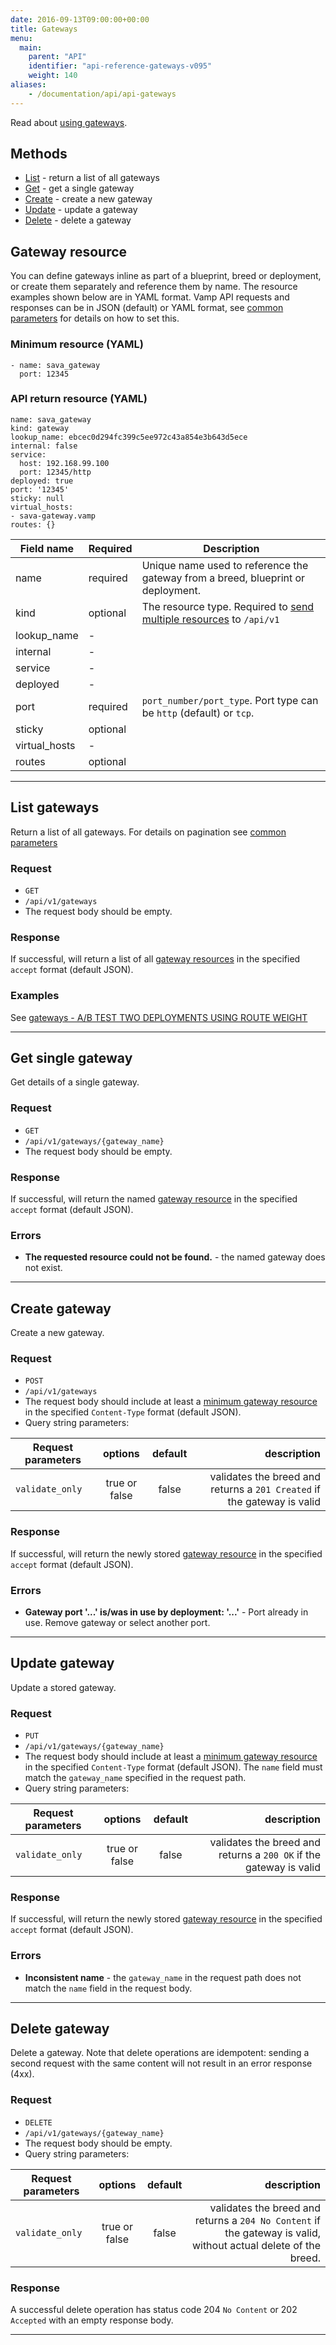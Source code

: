 ```yaml
---
date: 2016-09-13T09:00:00+00:00
title: Gateways
menu:
  main:
    parent: "API"
    identifier: "api-reference-gateways-v095"
    weight: 140
aliases:
    - /documentation/api/api-gateways
---
```

Read about [using gateways](/documentation/using-vamp/gateways/).

## Methods

 * [List](/documentation/api/v0.9.5/api-gateways/#list-gateways) - return a list of all gateways
 * [Get](/documentation/api/v0.9.5/api-gateways/#get-single-gateway) - get a single gateway
 * [Create](/documentation/api/v0.9.5/api-gateways/#create-gateway) - create a new gateway
 * [Update](/documentation/api/v0.9.5/api-gateways/#update-gateway) - update a gateway
 * [Delete](/documentation/api/v0.9.5/api-gateways/#delete-gateway) - delete a gateway

## Gateway resource
You can define gateways inline as part of a blueprint, breed or deployment, or create them separately and reference them by name. The resource examples shown below are in YAML format. Vamp API requests and responses can be in JSON (default) or YAML format, see [common parameters](/documentation/api/v0.9.5/using-the-api) for details on how to set this.

### Minimum resource (YAML)

```
- name: sava_gateway
  port: 12345
```

### API return resource (YAML)

```
name: sava_gateway
kind: gateway
lookup_name: ebcec0d294fc399c5ee972c43a854e3b643d5ece
internal: false
service:
  host: 192.168.99.100
  port: 12345/http
deployed: true
port: '12345'
sticky: null
virtual_hosts:
- sava-gateway.vamp
routes: {}
```

 Field name        |  Required | Description
 -----------------|--------|---------
 name |  required  | Unique name used to reference the gateway from a breed, blueprint or deployment.
 kind |  optional  | The resource type. Required to [send multiple resources](/documentation/api/v0.9.5/api-reference/#send-multiple-resources) to `/api/v1`
 lookup_name |  -  |
 internal  |  -  |
 service  |  -  |
 deployed  |  -  |
 port  |  required  | `port_number/port_type`.  Port type can be `http` (default) or `tcp`.
 sticky |  optional  |
 virtual_hosts  |  -  |
 routes  |  optional  |

-----------

## List gateways

Return a list of all gateways. For details on pagination see [common parameters](/documentation/api/v0.9.5/using-the-api)

### Request
* `GET`
* `/api/v1/gateways`
* The request body should be empty.

### Response
If successful, will return a list of all [gateway resources](/documentation/api/v0.9.5/api-gateways/#gateway-resource) in the specified `accept` format (default JSON).

### Examples

See [gateways - A/B TEST TWO DEPLOYMENTS USING ROUTE WEIGHT](/documentation/using-vamp/gateways/#example-a-b-test-two-deployments-using-route-weight)

-----------

## Get single gateway

Get details of a single gateway.

### Request
* `GET`
* `/api/v1/gateways/{gateway_name}`
* The request body should be empty.

### Response
If successful, will return the named [gateway resource](/documentation/using-vamp/v0.9.5/gateways/#example-a-b-test-two-deployments-using-route-weight) in the specified `accept` format (default JSON).

### Errors
* **The requested resource could not be found.** - the named gateway does not exist.

-----------

## Create gateway

Create a new gateway.

### Request
* `POST`
* `/api/v1/gateways`
* The request body should include at least a [minimum gateway resource](/documentation/api/v0.9.5/api-gateways/#gateway-resource) in the specified `Content-Type` format (default JSON).
* Query string parameters:

| Request parameters     | options           | default          | description      |
| ------------- |:-----------------:|:----------------:| ----------------:|
| `validate_only` | true or false     | false            | validates the breed and returns a `201 Created` if the gateway is valid

### Response
If successful, will return the newly stored [gateway resource](/documentation/api/v0.9.5/api-gateways/#gateway-resource) in the specified `accept` format (default JSON).

### Errors
* **Gateway port '...' is/was in use by deployment: '...'** - Port already in use. Remove gateway or select another port.

-----------

## Update gateway

Update a stored gateway.

### Request
* `PUT`
* `/api/v1/gateways/{gateway_name}`
* The request body should include at least a [minimum gateway resource](/documentation/api/v0.9.5/api-gateways/#gateway-resource) in the specified `Content-Type` format (default JSON).  The `name` field must match the `gateway_name` specified in the request path.
* Query string parameters:

| Request parameters     | options           | default          | description      |
| ------------- |:-----------------:|:----------------:| ----------------:|
| `validate_only` | true or false     | false            | validates the breed and returns a `200 OK` if the gateway is valid

### Response
If successful, will return the newly stored [gateway resource](/documentation/api/v0.9.5/api-gateways/#gateway-resource) in the specified `accept` format (default JSON).

### Errors
* **Inconsistent name** - the `gateway_name` in the request path does not match the `name` field in the request body.

-----------

## Delete gateway

Delete a gateway. Note that delete operations are idempotent: sending a second request with the same content will not result in an error response (4xx).

### Request
* `DELETE`
* `/api/v1/gateways/{gateway_name}`
* The request body should be empty.
* Query string parameters:

| Request parameters     | options           | default          | description      |
| ------------- |:-----------------:|:----------------:| ----------------:|
| `validate_only` | true or false     | false            | validates the breed and returns a `204 No Content` if the gateway is valid, without actual delete of the breed.

### Response
A successful delete operation has status code 204 `No Content` or 202 `Accepted` with an empty response body.

-----------
